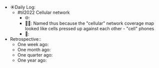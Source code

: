 - ☀️Daily Log:
    - #til2022 Cellular network
        - 🌐:
        - 💁‍♂️: Named thus because the "cellular" network coverage map looked like cells pressed up against each other - "cell" phones
        - 🤔:
- Retrospective::
    - One week ago:
    - One month ago:
    - One quarter ago:
    - One year ago:
